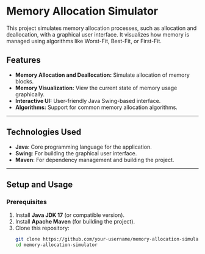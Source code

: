 # Memory Allocation Simulator

This project simulates memory allocation processes, such as allocation and deallocation, with a graphical user interface. It visualizes how memory is managed using algorithms like Worst-Fit, Best-Fit, or First-Fit.

## Features

- **Memory Allocation and Deallocation:** Simulate allocation of memory blocks.
- **Memory Visualization:** View the current state of memory usage graphically.
- **Interactive UI:** User-friendly Java Swing-based interface.
- **Algorithms:** Support for common memory allocation algorithms.

---

## Technologies Used

- **Java**: Core programming language for the application.
- **Swing**: For building the graphical user interface.
- **Maven**: For dependency management and building the project.

---

## Setup and Usage

### Prerequisites

1. Install **Java JDK 17** (or compatible version).
2. Install **Apache Maven** (for building the project).
3. Clone this repository:
   ```bash
   git clone https://github.com/your-username/memory-allocation-simulator.git
   cd memory-allocation-simulator
